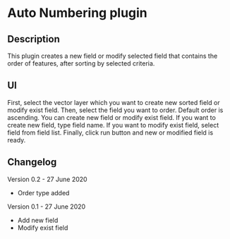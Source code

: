 Auto Numbering plugin
=================

Description
-----------

This plugin creates a new field or modify selected field that contains the order of features, after sorting by selected criteria.

UI
--

First, select the vector layer which you want to create new sorted field or modify exist field. Then, select the field you want to order. Default order is ascending. You can create new field or modify exist field. If you want to create new field, type field name. If you want to modify exist field, select field from field list. Finally, click run button and new or modified field is ready.


Changelog
---------
Version 0.2 - 27 June 2020
- Order type added

Version 0.1 - 27 June 2020
- Add new field
- Modify exist field
